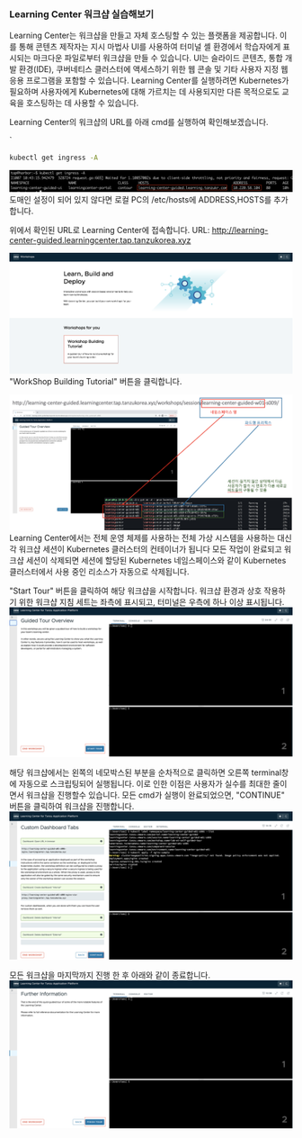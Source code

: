 ### Learning Center 워크샵 실습해보기

Learning Center는 워크샵을 만들고 자체 호스팅할 수 있는 플랫폼을 제공합니다. 이를 통해 콘텐츠 제작자는 지시 마법사 UI를 사용하여 
터미널 셸 환경에서 학습자에게 표시되는 마크다운 파일로부터 워크샵을 만들 수 있습니다. UI는 슬라이드 콘텐츠, 통합 개발 환경(IDE), 쿠버네티스 클러스터에 액세스하기 위한 웹 콘솔 및 기타 사용자 지정 웹 응용 프로그램을 포함할 수 있습니다.
Learning Center를 실행하려면 Kubernetes가 필요하며 사용자에게 Kubernetes에 대해 가르치는 데 사용되지만 다른 목적으로도 교육을 호스팅하는 데 사용할 수 있습니다.



Learning Center의 워크샵의 URL를 아래 cmd를 실행하여 확인해보겠습니다.

`
```cmd
kubectl get ingress -A
```

![](../images/lc-00.png)
도매인 설정이 되어 있지 않다면 로컬 PC의 /etc/hosts에 ADDRESS,HOSTS를 추가합니다.


위에서 확인된 URL로 Learning Center에 접속합니다.
URL: http://learning-center-guided.learningcenter.tap.tanzukorea.xyz

![](../images/lc-001.png)
"WorkShop Building Tutorial" 버튼을 클릭합니다.


![](../images/lc-h0.png)
Learning Center에서는 전체 운영 체제를 사용하는 전체 가상 시스템을 사용하는 대신 각 워크샵 세션이 Kubernetes 클러스터의 컨테이너가 됩니다
모든 작업이 완료되고 워크샵 세션이 삭제되면 세션에 할당된 Kubernetes 네임스페이스와 같이 Kubernetes 클러스터에서 사용 중인 리소스가 자동으로 삭제됩니다.


"Start Tour" 버튼을 클릭하여 해당 워크샵을 시작합니다.
워크샵 환경과 상호 작용하기 위한 워크샵 지침 세트는 좌측에 표시되고, 터미널은 우측에 하나 이상 표시됩니다.
![](../images/lc-002.png)


해당 워크샵에서는 왼쪽의 네모박스된 부분을 순차적으로 클릭하면 오른쪽 terminal창에 자동으로 스크립팅되어 실행됩니다.
이로 인한 이점은 사용자가 실수를 최대한 줄이면서 워크샵을 진행할수 있습니다. 
모든 cmd가 실행이 완료되었으면, "CONTINUE" 버튼을 클릭하여 워크샵을 진행합니다.
![](../images/lc-19.png)


모든 워크샵을 마지막까지 진행 한 후 아래와 같이 종료합니다.
![](../images/lc-f.png)


